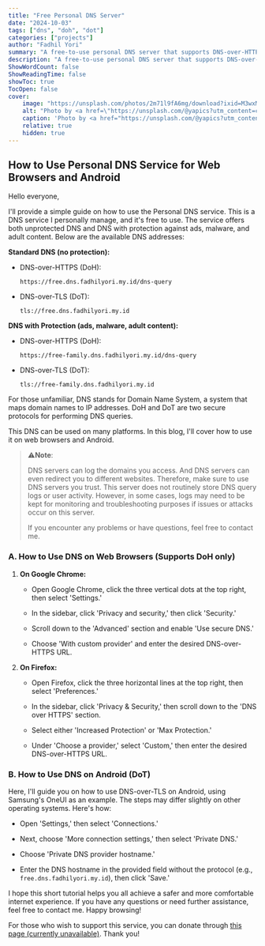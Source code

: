 ```yaml
---
title: "Free Personal DNS Server"
date: "2024-10-03"
tags: ["dns", "doh", "dot"]
categories: ["projects"]
author: "Fadhil Yori"
summary: "A free-to-use personal DNS server that supports DNS-over-HTTPS and DNS-over-TLS to protect your privacy and security."
description: "A free-to-use personal DNS server that supports DNS-over-HTTPS and DNS-over-TLS to protect your privacy and security."
ShowWordCount: false
ShowReadingTime: false
showToc: true
TocOpen: false
cover:
    image: "https://unsplash.com/photos/2m71l9fA6mg/download?ixid=M3wxMjA3fDB8MXxzZWFyY2h8Mnx8aW50ZXJuZXR8ZW58MHx8fHwxNzI3OTE2MjUwfDA&force=true&w=320"
    alt: "Photo by <a href=\"https://unsplash.com/@yapics?utm_content=creditCopyText&utm_medium=referral&utm_source=unsplash\">Leon Seibert</a> on <a href=\"https://unsplash.com/photos/internet-led-signage-beside-building-near-buildings-2m71l9fA6mg?utm_content=creditCopyText&utm_medium=referral&utm_source=unsplash\">Unsplash</a>"
    caption: 'Photo by <a href="https://unsplash.com/@yapics?utm_content=creditCopyText&utm_medium=referral&utm_source=unsplash">Leon Seibert</a> on <a href="https://unsplash.com/photos/internet-led-signage-beside-building-near-buildings-2m71l9fA6mg?utm_content=creditCopyText&utm_medium=referral&utm_source=unsplash">Unsplash</a>'
    relative: true
    hidden: true
---
```


## How to Use Personal DNS Service for Web Browsers and Android

Hello everyone,

I'll provide a simple guide on how to use the Personal DNS service. This is a DNS service I personally manage, and it's free to use. The service offers both unprotected DNS and DNS with protection against ads, malware, and adult content. Below are the available DNS addresses:

**Standard DNS (no protection):**

- DNS-over-HTTPS (DoH):

  ```text
  https://free.dns.fadhilyori.my.id/dns-query
  ```

- DNS-over-TLS (DoT):

  ```text
  tls://free.dns.fadhilyori.my.id
  ```

**DNS with Protection (ads, malware, adult content):**

- DNS-over-HTTPS (DoH):

  ```text
  https://free-family.dns.fadhilyori.my.id/dns-query
  ```

- DNS-over-TLS (DoT):

  ```text
  tls://free-family.dns.fadhilyori.my.id
  ```

For those unfamiliar, DNS stands for Domain Name System, a system that maps domain names to IP addresses. DoH and DoT are two secure protocols for performing DNS queries.

This DNS can be used on many platforms. In this blog, I'll cover how to use it on web browsers and Android.

> ⚠️**Note**:
>
> DNS servers can log the domains you access. And DNS servers can even redirect you to different websites. Therefore, make sure to use DNS servers you trust. This server does not routinely store DNS query logs or user activity. However, in some cases, logs may need to be kept for monitoring and troubleshooting purposes if issues or attacks occur on this server.
>
> If you encounter any problems or have questions, feel free to contact me.

### A. How to Use DNS on Web Browsers (Supports DoH only)

1. **On Google Chrome:**

   - Open Google Chrome, click the three vertical dots at the top right, then select 'Settings.'

   - In the sidebar, click 'Privacy and security,' then click 'Security.'

   - Scroll down to the 'Advanced' section and enable 'Use secure DNS.'

   - Choose 'With custom provider' and enter the desired DNS-over-HTTPS URL.

2. **On Firefox:**

   - Open Firefox, click the three horizontal lines at the top right, then select 'Preferences.'

   - In the sidebar, click 'Privacy & Security,' then scroll down to the 'DNS over HTTPS' section.

   - Select either 'Increased Protection' or 'Max Protection.'

   - Under 'Choose a provider,' select 'Custom,' then enter the desired DNS-over-HTTPS URL.

### B. How to Use DNS on Android (DoT)

Here, I'll guide you on how to use DNS-over-TLS on Android, using Samsung's OneUI as an example. The steps may differ slightly on other operating systems. Here's how:

- Open 'Settings,' then select 'Connections.'

- Next, choose 'More connection settings,' then select 'Private DNS.'

- Choose 'Private DNS provider hostname.'

- Enter the DNS hostname in the provided field without the protocol (e.g., `free.dns.fadhilyori.my.id`), then click 'Save.'

I hope this short tutorial helps you all achieve a safer and more comfortable internet experience. If you have any questions or need further assistance, feel free to contact me. Happy browsing!

For those who wish to support this service, you can donate through [this page (currently unavailable)](https://www.fadhilyori.my.id/donate). Thank you!
